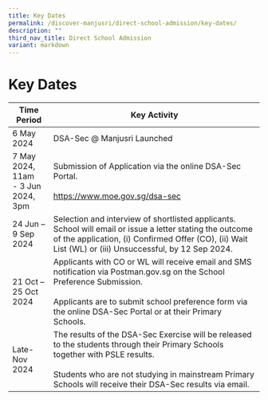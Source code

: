 ```yaml
---
title: Key Dates
permalink: /discover-manjusri/direct-school-admission/key-dates/
description: ""
third_nav_title: Direct School Admission
variant: markdown
---
```

# **Key Dates**
| Time Period | Key Activity | 
| -------- | -------- | 
|6 May 2024  |DSA-Sec @ Manjusri Launched  | 
|7 May 2024, 11am<br>\- 3 Jun 2024, 3pm|Submission of Application via the online DSA-Sec Portal.<br><br>https://www.moe.gov.sg/dsa-sec|
|24 Jun – 9 Sep 2024|Selection and interview of shortlisted applicants. School will email or issue a letter stating the outcome of the application, (i) Confirmed Offer (CO), (ii) Wait List (WL) or (iii) Unsuccessful, by 12 Sep 2024.|
|21 Oct – 25 Oct 2024|Applicants with CO or WL will receive email and SMS notification via&nbsp;Postman.gov.sg on the School Preference Submission.<br><br>Applicants are to submit school preference form via the online DSA-Sec Portal or at their Primary Schools.|
|Late-Nov 2024|The results of the DSA-Sec Exercise will be released to the students through their Primary Schools together with PSLE results.<br><br>Students who are not studying in mainstream Primary Schools will receive their DSA-Sec results via email.|


